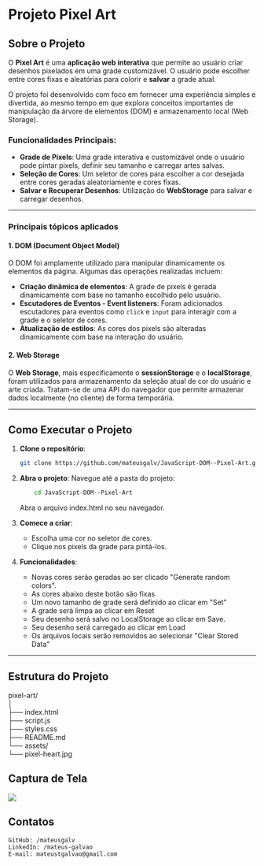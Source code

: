 # Projeto Pixel Art

## Sobre o Projeto

O **Pixel Art** é uma **aplicação web interativa** que permite ao usuário criar desenhos pixelados em uma grade customizável. O usuário pode escolher entre cores fixas e aleatórias para colorir e **salvar** a grade atual.

O projeto foi desenvolvido com foco em fornecer uma experiência simples e divertida, ao mesmo tempo em que explora conceitos importantes de manipulação da árvore de elementos (DOM) e armazenamento local (Web Storage).

### Funcionalidades Principais:
- **Grade de Pixels**: Uma grade interativa e customizável onde o usuário pode pintar pixels, definir seu tamanho e carregar artes salvas.
- **Seleção de Cores**: Um seletor de cores para escolher a cor desejada entre cores geradas aleatoriamente e cores fixas.
- **Salvar e Recuperar Desenhos**: Utilização do **WebStorage** para salvar e carregar desenhos.

---

### Principais tópicos aplicados

#### 1. **DOM (Document Object Model)**
O DOM foi amplamente utilizado para manipular dinamicamente os elementos da página. Algumas das operações realizadas incluem:
- **Criação dinâmica de elementos**: A grade de pixels é gerada dinamicamente com base no tamanho escolhido pelo usuário.
- **Escutadores de Eventos - Event listeners**: Foram adicionados escutadores para eventos como `click` e `input` para interagir com a grade e o seletor de cores.
- **Atualização de estilos**: As cores dos pixels são alteradas dinamicamente com base na interação do usuário.

#### 2. **Web Storage**
O **Web Storage**, mais especificamente o **sessionStorage** e o **localStorage**, foram utilizados para armazenamento da seleção atual de cor do usuário e arte criada. Tratam-se de uma API do navegador que permite armazenar dados localmente (no cliente) de forma temporária.

---

## Como Executar o Projeto

1. **Clone o repositório**:
   ```bash
   git clone https://github.com/mateusgalv/JavaScript-DOM--Pixel-Art.git

2. **Abra o projeto**:
    Navegue até a pasta do projeto:
    ```bash
        cd JavaScript-DOM--Pixel-Art
    ```
    Abra o arquivo index.html no seu navegador.

3. **Comece a criar**:
    - Escolha uma cor no seletor de cores.
    - Clique nos pixels da grade para pintá-los.

4. **Funcionalidades**:
    - Novas cores serão geradas ao ser clicado "Generate random colors".
    - As cores abaixo deste botão são fixas
    - Um novo tamanho de grade será definido ao clicar em "Set"
    - A grade será limpa ao clicar em Reset
    - Seu desenho será salvo no LocalStorage ao clicar em Save.
    - Seu desenho será carregado ao clicar em Load
    - Os arquivos locais serão removidos ao selecionar "Clear Stored Data" 

---

## Estrutura do Projeto
pixel-art/  
│  
├── index.html  
├── script.js  
├── styles.css  
├── README.md  
└── assets/  
    └── pixel-heart.jpg     

## Captura de Tela

<img src="./assets/pixel-heart.jpg"></img>

## Contatos

    GitHub: /mateusgalv
    LinkedIn: /mateus-galvao
    E-mail: mateustgalvao@gmail.com